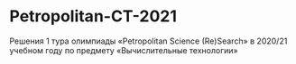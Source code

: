 # Petropolitan-CT-2021
Решения 1 тура олимпиады «Petropolitan Science (Re)Search» в 2020/21 учебном году по предмету «Вычислительные технологии»

